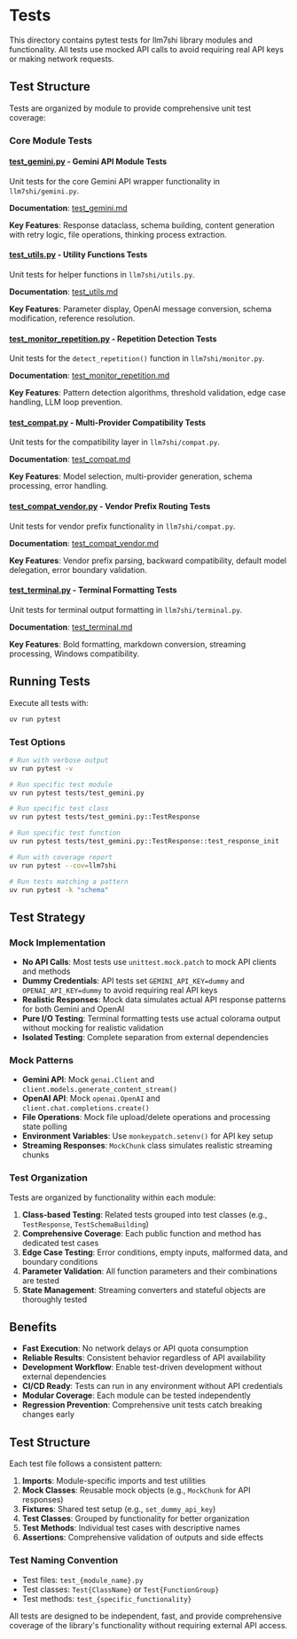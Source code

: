 # Tests

This directory contains pytest tests for llm7shi library modules and functionality. All tests use mocked API calls to avoid requiring real API keys or making network requests.

## Test Structure

Tests are organized by module to provide comprehensive unit test coverage:

### Core Module Tests

#### [test_gemini.py](test_gemini.py) - Gemini API Module Tests
Unit tests for the core Gemini API wrapper functionality in `llm7shi/gemini.py`.

**Documentation**: [test_gemini.md](test_gemini.md)

**Key Features**: Response dataclass, schema building, content generation with retry logic, file operations, thinking process extraction.

#### [test_utils.py](test_utils.py) - Utility Functions Tests
Unit tests for helper functions in `llm7shi/utils.py`.

**Documentation**: [test_utils.md](test_utils.md)

**Key Features**: Parameter display, OpenAI message conversion, schema modification, reference resolution.

#### [test_monitor_repetition.py](test_monitor_repetition.py) - Repetition Detection Tests
Unit tests for the `detect_repetition()` function in `llm7shi/monitor.py`.

**Documentation**: [test_monitor_repetition.md](test_monitor_repetition.md)

**Key Features**: Pattern detection algorithms, threshold validation, edge case handling, LLM loop prevention.

#### [test_compat.py](test_compat.py) - Multi-Provider Compatibility Tests
Unit tests for the compatibility layer in `llm7shi/compat.py`.

**Documentation**: [test_compat.md](test_compat.md)

**Key Features**: Model selection, multi-provider generation, schema processing, error handling.

#### [test_compat_vendor.py](test_compat_vendor.py) - Vendor Prefix Routing Tests
Unit tests for vendor prefix functionality in `llm7shi/compat.py`.

**Documentation**: [test_compat_vendor.md](test_compat_vendor.md)

**Key Features**: Vendor prefix parsing, backward compatibility, default model delegation, error boundary validation.

#### [test_terminal.py](test_terminal.py) - Terminal Formatting Tests
Unit tests for terminal output formatting in `llm7shi/terminal.py`.

**Documentation**: [test_terminal.md](test_terminal.md)

**Key Features**: Bold formatting, markdown conversion, streaming processing, Windows compatibility.

## Running Tests

Execute all tests with:

```bash
uv run pytest
```

### Test Options

```bash
# Run with verbose output
uv run pytest -v

# Run specific test module
uv run pytest tests/test_gemini.py

# Run specific test class
uv run pytest tests/test_gemini.py::TestResponse

# Run specific test function
uv run pytest tests/test_gemini.py::TestResponse::test_response_init

# Run with coverage report
uv run pytest --cov=llm7shi

# Run tests matching a pattern
uv run pytest -k "schema"
```

## Test Strategy

### Mock Implementation
- **No API Calls**: Most tests use `unittest.mock.patch` to mock API clients and methods
- **Dummy Credentials**: API tests set `GEMINI_API_KEY=dummy` and `OPENAI_API_KEY=dummy` to avoid requiring real API keys
- **Realistic Responses**: Mock data simulates actual API response patterns for both Gemini and OpenAI
- **Pure I/O Testing**: Terminal formatting tests use actual colorama output without mocking for realistic validation
- **Isolated Testing**: Complete separation from external dependencies

### Mock Patterns
- **Gemini API**: Mock `genai.Client` and `client.models.generate_content_stream()`
- **OpenAI API**: Mock `openai.OpenAI` and `client.chat.completions.create()`
- **File Operations**: Mock file upload/delete operations and processing state polling
- **Environment Variables**: Use `monkeypatch.setenv()` for API key setup
- **Streaming Responses**: `MockChunk` class simulates realistic streaming chunks

### Test Organization
Tests are organized by functionality within each module:

1. **Class-based Testing**: Related tests grouped into test classes (e.g., `TestResponse`, `TestSchemaBuilding`)
2. **Comprehensive Coverage**: Each public function and method has dedicated test cases
3. **Edge Case Testing**: Error conditions, empty inputs, malformed data, and boundary conditions
4. **Parameter Validation**: All function parameters and their combinations are tested
5. **State Management**: Streaming converters and stateful objects are thoroughly tested

## Benefits

- **Fast Execution**: No network delays or API quota consumption
- **Reliable Results**: Consistent behavior regardless of API availability
- **Development Workflow**: Enable test-driven development without external dependencies
- **CI/CD Ready**: Tests can run in any environment without API credentials
- **Modular Coverage**: Each module can be tested independently
- **Regression Prevention**: Comprehensive unit tests catch breaking changes early

## Test Structure

Each test file follows a consistent pattern:

1. **Imports**: Module-specific imports and test utilities
2. **Mock Classes**: Reusable mock objects (e.g., `MockChunk` for API responses)
3. **Fixtures**: Shared test setup (e.g., `set_dummy_api_key`)
4. **Test Classes**: Grouped by functionality for better organization
5. **Test Methods**: Individual test cases with descriptive names
6. **Assertions**: Comprehensive validation of outputs and side effects

### Test Naming Convention
- Test files: `test_{module_name}.py`
- Test classes: `Test{ClassName}` or `Test{FunctionGroup}`
- Test methods: `test_{specific_functionality}`

All tests are designed to be independent, fast, and provide comprehensive coverage of the library's functionality without requiring external API access.